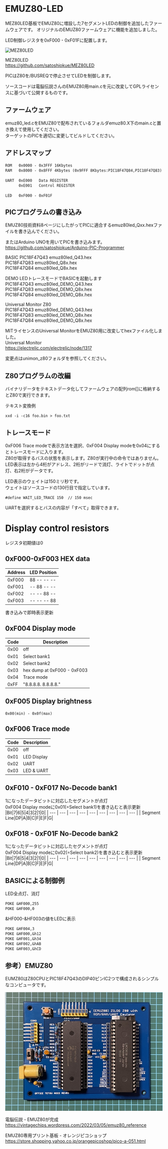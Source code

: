 # EMUZ80-LED
MEZ80LED基板でEMUZ80に増設した7セグメントLEDの制御を追加したファームウェアです。
オリジナルのEMUZ80ファームウェアに機能を追加しました。

LED制御レジスタを0xF000 - 0xF01Fに配置します。

![MEZ80LED](https://github.com/satoshiokue/EMUZ80-LED/blob/main/MEZ80LED.jpeg)

MEZ80LED  
https://github.com/satoshiokue/MEZ80LED

PICはZ80を/BUSREQで停止させてLEDを制御します。  

ソースコードは電脳伝説さんのEMUZ80用main.cを元に改変してGPLライセンスに基づいて公開するものです。

## ファームウェア
emuz80_led.cをEMUZ80で配布されているフォルダemuz80.X下のmain.cと置き換えて使用してください。  
ターゲットのPICを適切に変更してビルドしてください。  


## アドレスマップ
```
ROM   0x0000 - 0x3FFF 16Kbytes
RAM   0x8000 - 0x8FFF 4Kbytes (0x9FFF 8Kbytes:PIC18F47Q84,PIC18F47Q83)

UART  0xE000   Data REGISTER
      0xE001   Control REGISTER

LED   0xF000 - 0xF01F
```

## PICプログラムの書き込み
EMUZ80技術資料8ページにしたがってPICに適合するemuz80led_Qxx.hexファイルを書き込んでください。  

またはArduino UNOを用いてPICを書き込みます。  
https://github.com/satoshiokue/Arduino-PIC-Programmer

BASIC
PIC18F47Q43 emuz80led_Q43.hex  
PIC18F47Q83 emuz80led_Q8x.hex  
PIC18F47Q84 emuz80led_Q8x.hex  

DEMO LEDトレースモードでBASICを起動します  
PIC18F47Q43 emuz80led_DEMO_Q43.hex  
PIC18F47Q83 emuz80led_DEMO_Q8x.hex  
PIC18F47Q84 emuz80led_DEMO_Q8x.hex  

Universal Monitor Z80  
PIC18F47Q43 emuz80led_DEMO_Q43.hex  
PIC18F47Q83 emuz80led_DEMO_Q8x.hex  
PIC18F47Q84 emuz80led_DEMO_Q8x.hex  

MITライセンスのUniversal MonitorをEMUZ80用に改変してhexファイル化しました。  
Universal Monitor  
https://electrelic.com/electrelic/node/1317

変更点はunimon_z80フォルダを参照してください。  

## Z80プログラムの改編
バイナリデータをテキストデータ化してファームウェアの配列rom[]に格納するとZ80で実行できます。

テキスト変換例
```
xxd -i -c16 foo.bin > foo.txt
```

## トレースモード
0xF006 Trace modeで表示方法を選択、0xF004 Display modeを0x04にするとトレースモードに入ります。  
Z80が取得するバスの状態を表示します。Z80が実行中の命令ではありません。  
LED表示は左から4桁がアドレス、2桁がリードで消灯、ライトでドットが点灯、右2桁がデータです。  

LED表示のウェイトは150ミリ秒です。  
ウェイトはソースコードの130行目で指定しています。  
```
#define WAIT_LED_TRACE 150	// 150 msec
```

UARTを選択するとバスの内容が「すべて」取得できます。  
# Display control resistors
レジスタ初期値は0

## 0xF000-0xF003 HEX data

|Address|LED Position|
| --- | --- |
|0xF000|88 -- -- --|
|0xF001|-- 88 -- --|
|0xF002|-- -- 88 --|
|0xF003|-- -- -- 88|

書き込みで即時表示更新

## 0xF004 Display mode

|Code|Description|
| --- | --- |
|0x00| off  
|0x01| Select bank1  
|0x02| Select bank2  
|0x03| hex dump at 0xF000 - 0xF003  
|0x04| Trace mode  
|0xFF| "8.8.8.8. 8.8.8.8."  

## 0xF005 Display brightness
```
0x00(min) - 0x0f(max)  
```

## 0xF006 Trace mode

|Code|Description|
| --- | --- |
|0x00| off  
|0x01| LED Display  
|0x02| UART  
|0x03| LED & UART  

## 0xF010 - 0xF017 No-Decode bank1
1になったデータビットに対応したセグメントが点灯  
0xF004 Display modeに0x01(=Select bank1)を書き込むと表示更新
|Bit|7|6|5|4|3|2|1|0|
| --- | --- | --- | --- | --- | --- | --- | --- | --- |
| Segment Line|DP|A|B|C|F|E|F|G|
## 0xF018 - 0xF01F No-Decode bank2
1になったデータビットに対応したセグメントが点灯  
0xF004 Display modeに0x02(=Select bank2)を書き込むと表示更新
|Bit|7|6|5|4|3|2|1|0|
| --- | --- | --- | --- | --- | --- | --- | --- | --- |
| Segment Line|DP|A|B|C|F|E|F|G|

## BASICによる制御例

LED全点灯、消灯
```
POKE &HF000,255
POKE &HF000,0
```

&HF000-&HF003の値をLEDに表示
```
POKE &HF004,3
POKE &HF000,&h12
POKE &HF001,&h34
POKE &HF002,&hAB
POKE &HF003,&hCD
```

## 参考）EMUZ80
EUMZ80はZ80CPUとPIC18F47Q43のDIP40ピンIC2つで構成されるシンプルなコンピュータです。

![EMUZ80](https://github.com/satoshiokue/EMUZ80-6502/blob/main/imgs/IMG_Z80.jpeg)

電脳伝説 - EMUZ80が完成  
https://vintagechips.wordpress.com/2022/03/05/emuz80_reference  

EMUZ80専用プリント基板 - オレンジピコショップ  
https://store.shopping.yahoo.co.jp/orangepicoshop/pico-a-051.html
